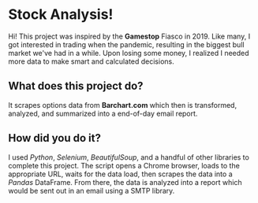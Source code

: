 # Stock Analysis!

Hi! This project was inspired by the **Gamestop** Fiasco in 2019. Like many, I got interested in trading when the pandemic, resulting in the biggest bull market we've had in a while. Upon losing some money, I realized I needed more data to make smart and calculated decisions.

## What does this project do?

It scrapes options data from **Barchart.com** which then is transformed, analyzed, and summarized into a end-of-day email report.

## How did you do it?

I used *Python*, *Selenium*, *BeautifulSoup*, and a handful of other libraries to complete this project. The script opens a Chrome browser, loads to the appropriate URL, waits for the data load, then scrapes the data into a *Pandas* DataFrame. From there, the data is analyzed into a report which would be sent out in an email using a SMTP library.
